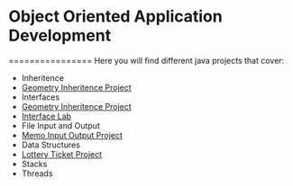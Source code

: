 # Object Oriented Application Development
================
Here you will find different java projects that cover:
* Inheritence
* [Geometry Inheritence Project](https://github.com/selnat77/ooappdevelopment/geometryinheritence)
* Interfaces
* [Geometry Inheritence Project](https://github.com/selnat77/ooappdevelopment/geometryinheritence)
* [Interface Lab](https://github.com/selnat77/ooappdevelopment/Interfacelab)
* File Input and Output
* [Memo Input Output Project](https://github.com/selnat77/ooappdevelopment/memoio)
* Data Structures
* [Lottery Ticket Project](https://github.com/selnat77/ooappdevelopment/megamillionsarraylist)
* Stacks
* Threads
